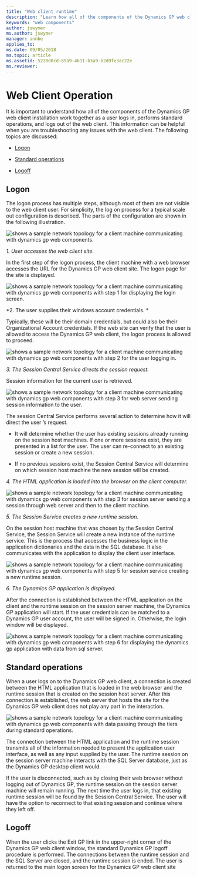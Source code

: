 ```yaml
---
title: "Web client runtime"
description: "Learn how all of the components of the Dynamics GP web client installation work together as a user logs in, performs standard operations, and logs out of the web client."
keywords: "web components"
author: jswymer
ms.author: jswymer
manager: annbe
applies_to: 
ms.date: 09/05/2018
ms.topic: article
ms.assetid: 5228d0cd-89a9-4611-b3a9-b2d9fe3ac22e
ms.reviewer: 
---
```


# Web Client Operation

It is important to understand how all of the components of the Dynamics GP web client installation work together as a user logs in, performs standard operations, and logs out of the web client. This information can be helpful when you are troubleshooting any issues with the web client. The following topics are discussed:

- [Logon](#logon)  

- [Standard operations](#standard-operations)  

- [Logoff](#logoff)  

## Logon

The logon process has multiple steps, although most of them are not visible to the web client user. For simplicity, the log on process for a typical scale out configuration is described. The parts of the configuration are shown in the following illustration.

![shows a sample network topology for a client machine communicating with dynamics gp web components.](media/web-client-runtime-01.png "Deployment")  

*1. User accesses the web client site.*

In the first step of the logon process, the client machine with a web browser accesses the URL for the Dynamics GP web client site. The logon page for the site is displayed.

![shows a sample network topology for a client machine communicating with dynamics gp web components with step 1 for displaying the login screen.](media/web-client-runtime-02.png "Deployment")  

*2. The user supplies their windows account credentials. *

Typically, these will be their domain credentials, but could also be their Organizational Account credentials. If the web site can verify that the user is allowed to access the Dynamics GP web client, the logon process is allowed to proceed.

![shows a sample network topology for a client machine communicating with dynamics gp web components with step 2 for the user logging in.](media/web-client-runtime-03.png "Deployment")  

*3. The Session Central Service directs the session request.*

Session information for the current user is retrieved.

![shows a sample network topology for a client machine communicating with dynamics gp web components with step 3 for web server sending session information to the user.](media/web-client-runtime-04.png "Deployment")  

The session Central Service performs several action to determine how it will direct the user ’s request.

- It will determine whether the user has existing sessions already running on the session host machines. If one or more sessions exist, they are presented in a list for the user. The user can re-connect to an existing session or create a new session.

- If no previous sessions exist, the Session Central Service will determine on which session host machine the new session will be created.

*4. The HTML application is loaded into the browser on the client computer.*

![shows a sample network topology for a client machine communicating with dynamics gp web components with step 3 for session server sending a session through web server and then to the client machine.](media/web-client-runtime-05.png "Deployment")  

*5. The Session Service creates a new runtime session.*

On the session host machine that was chosen by the Session Central Service, the Session Service will create a new instance of the runtime service. This is the process that accesses the business logic in the application dictionaries and the data in the SQL database. It also communicates with the application to display the client user interface.

![shows a sample network topology for a client machine communicating with dynamics gp web components with step 5 for session service creating a new runtime session.](media/web-client-runtime-06.png "Deployment")  

*6. The Dynamics GP application is displayed.*

After the connection is established between the HTML application on the client and the runtime session on the session server machine, the Dynamics GP application will start. If the user credentials can be matched to a Dynamics GP user account, the user will be signed in. Otherwise, the login window will be displayed.

![shows a sample network topology for a client machine communicating with dynamics gp web components with step 6 for displaying the dynamics gp application with data from sql server.](media/web-client-runtime-07.png "Deployment")  

## Standard operations

When a user logs on to the Dynamics GP web client, a connection is created between the HTML application that is loaded in the web browser and the runtime session that is created on the session host server. After this connection is established, the web server that hosts the site for the Dynamics GP web client does not play any part in the interaction.

![shows a sample network topology for a client machine communicating with dynamics gp web components with data passing through the tiers during standard operations.](media/web-client-runtime-08.png "Deployment")  

The connection between the HTML application and the runtime session transmits all of the information needed to present the application user interface, as well as any input supplied by the user. The runtime session on the session server machine interacts with the SQL Server database, just as the Dynamics GP desktop client would.

If the user is disconnected, such as by closing their web browser without logging out of Dynamics GP, the runtime session on the session server machine will remain running. The next time the user logs in, that existing runtime session will be found by the Session Central Service. The user will have the option to reconnect to that existing session and continue where they left off.

## Logoff

When the user clicks the Exit GP link in the upper-right corner of the Dynamics GP web client window, the standard Dynamics GP logoff procedure is performed. The connections between the runtime session and the SQL Server are closed, and the runtime session is ended. The user is returned to the main logon screen for the Dynamics GP web client site
